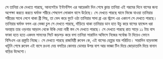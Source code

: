 সে তানিয়া কে দেখতে পারছে, আনপেইড ইন্টার্নশিপ এর আরেকটা দিন শেষে ক্লান্ত তানিয়া এই গরমের দিনে বাসের জন্য অপেক্ষা করতে করতে ঘর্মাক্ত শরীরে শেষমেশ লোকাল বাসে উঠেছে। সে দেখতে পারছে ঘামে ভিজে যাওয়া তানিয়ার শরীরের সাথে লেগে থাকা থ্রী পিছ, তা ভেদ করে ফুটে ওঠা তানিয়ার সাদা ব্রা এর স্ট্র্যাপ এর একাংশ সে দেখতে পারছে। তানিয়ার ঘর্মাক্ত বগল এর ভেজা চুল সে দেখতে পারছে, দাঁড়িয়ে থাকা তানিয়ার ডান হাত উচু করে বাসের হ্যান্ডেল ধরা অবস্থায় তার ওড়নার আড়াল থেকে উকি দেয়া নারী স্তন সে দেখতে পারছে। সে দেখতে পারছে রাত সাড়ে ১১ টায় বাস ফাকা হতে হতে একদম সামনের সিটে জড়সড় করে বসা তানিয়া সারাদিন অফিসে নিজের সর্বোচ্চ টা দিয়েও ফোনে বিসিএস এর প্রস্তুতি নিচ্ছে।
সে দেখতে পারছে রাজমিস্ত্রী রুবেল কে, এই বাসের হেল্পার যার পরিচিত। সারাদিন হাড়ভাঙ্গা খাটুনি শেষে রুবেল এই বাসে রওনা দেয় বসতির কোনায় ডোবার উপর বাশ আর ভাজ্ঞা টিন দিয়ে জোড়াতালি দিয়ে বানান বাড়ির উদ্দেশ্যে।
